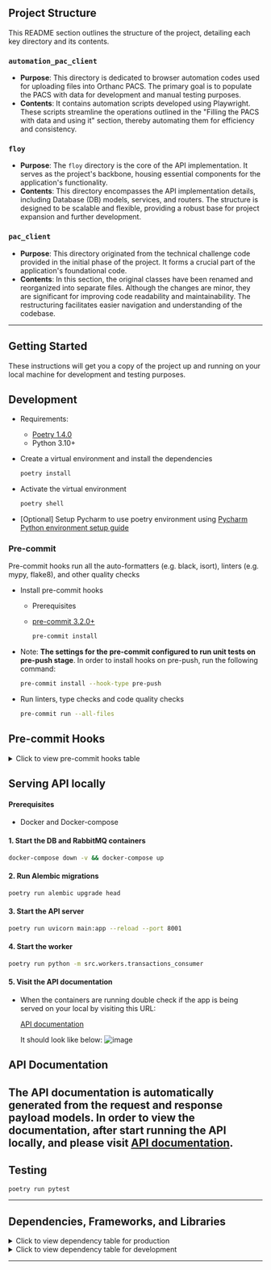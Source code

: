 ## Project Structure

This README section outlines the structure of the project, detailing each key directory and its contents.

### `automation_pac_client`

- **Purpose**: This directory is dedicated to browser automation codes used for uploading files into Orthanc PACS. The primary goal is to populate the PACS with data for development and manual testing purposes.
- **Contents**: It contains automation scripts developed using Playwright. These scripts streamline the operations outlined in the "Filling the PACS with data and using it" section, thereby automating them for efficiency and consistency.

### `floy`

- **Purpose**: The `floy` directory is the core of the API implementation. It serves as the project's backbone, housing essential components for the application's functionality.
- **Contents**: This directory encompasses the API implementation details, including Database (DB) models, services, and routers. The structure is designed to be scalable and flexible, providing a robust base for project expansion and further development.

### `pac_client`

- **Purpose**: This directory originated from the technical challenge code provided in the initial phase of the project. It forms a crucial part of the application's foundational code.
- **Contents**: In this section, the original classes have been renamed and reorganized into separate files. Although the changes are minor, they are significant for improving code readability and maintainability. The restructuring facilitates easier navigation and understanding of the codebase.

---
## Getting Started

These instructions will get you a copy of the project up and running on your local machine for development and testing purposes.

## Development

* Requirements:
  * [Poetry 1.4.0](https://python-poetry.org/)
  * Python 3.10+


* Create a virtual environment and install the dependencies

    ```sh
    poetry install
    ```

* Activate the virtual environment

    ```sh
    poetry shell
    ```

* [Optional] Setup Pycharm to use poetry environment using [Pycharm Python environment setup guide](https://www.jetbrains.com/help/pycharm/poetry.html)


### Pre-commit
Pre-commit hooks run all the auto-formatters (e.g. black, isort), linters (e.g. mypy, flake8), and other quality checks
* Install pre-commit hooks
  * Prerequisites
  * [pre-commit 3.2.0+](https://pre-commit.com/#install)

    ```bash
    pre-commit install
    ```

- Note: **The settings for the pre-commit configured to run unit tests on pre-push stage**. In order to install hooks on pre-push, run the following command:
    ```bash
    pre-commit install --hook-type pre-push
    ```

-  Run linters, type checks and code quality checks
    ```sh
    pre-commit run --all-files
    ```
## Pre-commit Hooks
<details>
  <summary>Click to view pre-commit hooks table</summary>

| Hook ID                        | Description                                                                                          |
|--------------------------------|------------------------------------------------------------------------------------------------------|
| `check-useless-excludes`       | Checks for useless exclusions in pre-commit configuration.                                           |
| `check-poetry`                 | Ensures Poetry files are valid and formatted correctly.                                              |
| `hadolint-docker`              | Lint Dockerfiles using Hadolint.                                                                     |
| `python-no-log-warn`           | Checks for the deprecated `log.warn` in Python files.                                                 |
| `python-no-eval`               | Checks for usage of `eval` in Python files.                                                          |
| `python-use-type-annotations`  | Ensures type annotations are used in Python files.                                                   |
| `rst-backticks`                | Checks for single backticks in RST files (which often should be double).                             |
| `rst-directive-colons`         | Checks for missing colons in RST directive options.                                                  |
| `rst-inline-touching-normal`   | Checks for inline literals touching normal text in RST files.                                        |
| `check-ast`                    | Validates that Python files are syntactically correct.                                               |
| `check-added-large-files`      | Prevents accidentally adding large files to the repository.                                          |
| `check-merge-conflict`         | Checks for unresolved merge conflicts in files.                                                      |
| `check-case-conflict`          | Checks for files that would conflict in case-insensitive filesystems.                                |
| `check-docstring-first`        | Ensures that docstrings are the first thing in Python modules.                                       |
| `check-json`                   | Checks JSON files for syntax errors and formatting issues.                                           |
| `check-yaml`                   | Checks YAML files for syntax and formatting issues.                                                  |
| `check-toml`                   | Checks TOML files for syntax and formatting issues.                                                  |
| `debug-statements`             | Checks for remnants of debug statements (e.g., breakpoints).                                         |
| `end-of-file-fixer`            | Ensures that files end with a newline.                                                               |
| `trailing-whitespace`          | Removes trailing whitespace.                                                                         |
| `mixed-line-ending`            | Checks for mixed line ending styles.                                                                 |
| `check-symlinks`               | Checks for broken symlinks.                                                                          |
| `autoflake`                    | Removes unused imports and variables with Autoflake.                                                 |
| `isort`                        | Sorts Python imports alphabetically and automatically separated into sections.                       |
| `black`                        | Formats Python code to adhere to the Black code style.                                               |
| `pyupgrade`                    | Upgrades Python syntax to newer versions.                                                            |
| `mypy`                         | Runs type checks on Python files.                                                                    |


</details>


## Serving API locally

#### Prerequisites

- Docker and Docker-compose

#### 1. Start the DB and RabbitMQ containers
```sh
docker-compose down -v && docker-compose up
```

#### 2. Run Alembic migrations
```sh
poetry run alembic upgrade head
```

#### 3. Start the API server
```sh
poetry run uvicorn main:app --reload --port 8001
```

#### 4. Start the worker
```sh
poetry run python -m src.workers.transactions_consumer
```

#### 5. Visit the API documentation


- When the containers are running double check if the app is being served on your local by visiting this URL:

    [API documentation](http://0.0.0.0:8001/docs)

    It should look like below:
    ![image](https://github.com/tugrulcan/havhav/assets/12617804/5d70d255-9884-47f2-83fe-2bd69fd35ec9)


## API Documentation
The API documentation is automatically generated from the request and response payload models.
In order to view the documentation, after start running the API locally, and  please visit [API documentation](http://localhost:8001/docs).
---

## Testing

```sh
poetry run pytest
```
---


## Dependencies, Frameworks, and Libraries
<details>
  <summary>Click to view dependency table for production</summary>

| Dependency                                              |                                                                                                      Description                                                                                                      |
|---------------------------------------------------------|:---------------------------------------------------------------------------------------------------------------------------------------------------------------------------------------------------------------------:|
| [fastapi](https://github.com/tiangolo/fastapi)          | FastAPI is a modern, fast (high-performance), web framework for building APIs with Python 3.6+ based on standard Python type hints. |
| [uvicorn](https://www.uvicorn.org/)                     | Uvicorn is an ASGI web server implementation for Python. We use Uvicorn to serve our API. |
| [sqlmodel](https://sqlmodel.tiangolo.com/)              | SQLModel is based on Python type annotations, and powered by Pydantic and SQLAlchemy. |
| [pydantic-settings](https://pydantic-docs.helpmanual.io/) | Data validation and settings management using python type annotations. Pydantic enforces type hints at runtime and provides user-friendly errors when data is invalid. |
| [pika](https://pika.readthedocs.io/en/stable/)          | Pika is a pure-Python implementation of the AMQP 0-9-1 protocol used for communicating with RabbitMQ. |
| [psycopg2](https://www.psycopg.org/docs/)               | Psycopg is the most popular PostgreSQL database adapter for the Python programming language. |
| [alembic](https://alembic.sqlalchemy.org/en/latest/)    | Alembic is a lightweight database migration tool for usage with the SQLAlchemy Database Toolkit for Python. |

</details>

<details>
  <summary>Click to view dependency table for development</summary>

| Dependency                                              |                                                                                                      Description                                                                                                      |
|---------------------------------------------------------|:---------------------------------------------------------------------------------------------------------------------------------------------------------------------------------------------------------------------:|
| [autoflake](https://github.com/myint/autoflake)         | Autoflake removes unused imports and unused variables from Python code. |
| [black](https://github.com/psf/black)                   | Black is the uncompromising Python code formatter. |
| [flake8](https://flake8.pycqa.org/en/latest/)           | Flake8 is a tool for style guide enforcement and linting. |
| [flake8-bugbear](https://github.com/PyCQA/flake8-bugbear) | A flake8 plugin to find likely bugs and design problems in your program. |
| [flake8-builtins](https://github.com/gforcada/flake8-builtins) | Check for python builtins being used as variables or parameters. |
| [flake8-comprehensions](https://github.com/adamchainz/flake8-comprehensions) | A flake8 plugin to help you write better list/set/dict comprehensions. |
| [flake8-debugger](https://github.com/jbkahn/flake8-debugger) | Flake8 plugin to find and eradicate pdb imports and ipdb statements. |
| [flake8-eradicate](https://github.com/sobolevn/flake8-eradicate) | Flake8 plugin to find commented out or dead code. |
| [flake8-logging-format](https://github.com/globality-corp/flake8-logging-format) | Plugin for flake8 finding logging format issues. |
| [isort](https://github.com/PyCQA/isort)                 | isort is a Python utility / library to sort imports alphabetically and automatically separated into sections. |
| [mypy](http://mypy-lang.org/)                           | Mypy is an optional static type checker for Python. |
| [pep8-naming](https://github.com/PyCQA/pep8-naming)     | Check PEP 8 naming conventions, plugin for flake8. |
| [pre-commit](https://pre-commit.com/)                   | A framework for managing and maintaining multi-language pre-commit hooks. |
| [pytest](https://docs.pytest.org/en/stable/)            | pytest is a framework that makes building simple and scalable test cases easy. |
| [pytest-github-actions-annotate-failures](https://github.com/pytest-dev/pytest-github-actions-annotate-failures) | Plugin for pytest to annotate failures in GitHub actions. |
| [pytest-cov](https://pytest-cov.readthedocs.io/en/latest/) | Pytest plugin for measuring code coverage. |
| [pyupgrade](https://github.com/asottile/pyupgrade)      | A tool to automatically upgrade syntax for newer versions of the language. |
| [tryceratops](https://github.com/guilatrova/tryceratops) | A linter to prevent exceptions being silently ignored. |
| [flake8-print](https://github.com/JBKahn/flake8-print)  | Check for Print statements in python files. |
| [httpx](https://www.python-httpx.org/)                  | A next-generation HTTP client for Python. |
| [starlette](https://www.starlette.io/)                  | Starlette is a lightweight ASGI framework/toolkit, which is ideal for building high-performance asyncio services. |
| [starlette-testclient](https://www.starlette.io/testclient/) | Starlette's test client provides a way to make test requests to an ASGI application. |
| [alembic](https://alembic.sqlalchemy.org/en/latest/)    | Alembic is a lightweight database migration tool for usage with the SQLAlchemy Database Toolkit for Python. |
| [pika-stubs](https://pika.readthedocs.io/en/stable/)    | Type stubs for Pika, an AMQP 0-9-1 client library for Python. |
| [sqlalchemy-utils](https://sqlalchemy-utils.readthedocs.io/en/latest/) | Various utility functions for SQLAlchemy. |
| [types-sqlalchemy-utils](https://pypi.org/project/types-sqlalchemy-utils/) | Typing stubs for SQLAlchemy-Utils. |

</details>



---
